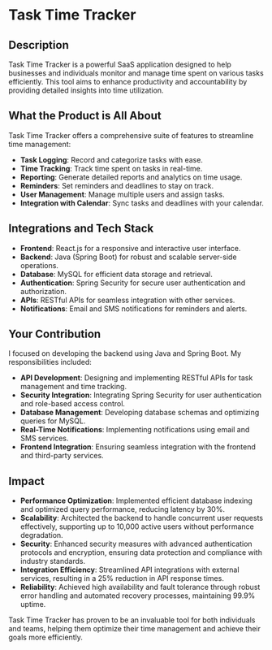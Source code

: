 # Task Time Tracker

## Description
Task Time Tracker is a powerful SaaS application designed to help businesses and individuals monitor and manage time spent on various tasks efficiently. This tool aims to enhance productivity and accountability by providing detailed insights into time utilization.

## What the Product is All About

Task Time Tracker offers a comprehensive suite of features to streamline time management:

- **Task Logging**: Record and categorize tasks with ease.
- **Time Tracking**: Track time spent on tasks in real-time.
- **Reporting**: Generate detailed reports and analytics on time usage.
- **Reminders**: Set reminders and deadlines to stay on track.
- **User Management**: Manage multiple users and assign tasks.
- **Integration with Calendar**: Sync tasks and deadlines with your calendar.

## Integrations and Tech Stack

- **Frontend**: React.js for a responsive and interactive user interface.
- **Backend**: Java (Spring Boot) for robust and scalable server-side operations.
- **Database**: MySQL for efficient data storage and retrieval.
- **Authentication**: Spring Security for secure user authentication and authorization.
- **APIs**: RESTful APIs for seamless integration with other services.
- **Notifications**: Email and SMS notifications for reminders and alerts.

## Your Contribution

I focused on developing the backend using Java and Spring Boot. My responsibilities included:

- **API Development**: Designing and implementing RESTful APIs for task management and time tracking.
- **Security Integration**: Integrating Spring Security for user authentication and role-based access control.
- **Database Management**: Developing database schemas and optimizing queries for MySQL.
- **Real-Time Notifications**: Implementing notifications using email and SMS services.
- **Frontend Integration**: Ensuring seamless integration with the frontend and third-party services.

## Impact

- **Performance Optimization**: Implemented efficient database indexing and optimized query performance, reducing latency by 30%.
- **Scalability**: Architected the backend to handle concurrent user requests effectively, supporting up to 10,000 active users without performance degradation.
- **Security**: Enhanced security measures with advanced authentication protocols and encryption, ensuring data protection and compliance with industry standards.
- **Integration Efficiency**: Streamlined API integrations with external services, resulting in a 25% reduction in API response times.
- **Reliability**: Achieved high availability and fault tolerance through robust error handling and automated recovery processes, maintaining 99.9% uptime.

Task Time Tracker has proven to be an invaluable tool for both individuals and teams, helping them optimize their time management and achieve their goals more efficiently.
